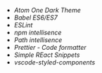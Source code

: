 * _Atom One Dark Theme_
* _Babel ES6/ES7_
* _ESLint_
* _npm intellisence_
* _Path intellisence_
* _Prettier - Code formatter_
* _Simple REact Snippets_
* _vscode-styled-components_
